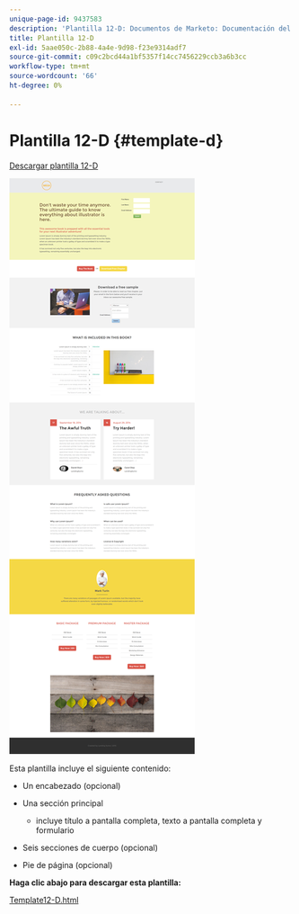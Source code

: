 ```yaml
---
unique-page-id: 9437583
description: 'Plantilla 12-D: Documentos de Marketo: Documentación del producto'
title: Plantilla 12-D
exl-id: 5aae050c-2b88-4a4e-9d98-f23e9314adf7
source-git-commit: c09c2bcd44a1bf5357f14cc7456229ccb3a6b3cc
workflow-type: tm+mt
source-wordcount: '66'
ht-degree: 0%

---
```


# Plantilla 12-D {#template-d}

[Descargar plantilla 12-D](https://docs.marketo.com/download/attachments/9437583/template-12d.html?version=1&amp;modificationdate=1438211617000&amp;api=v2)

![](assets/image2015-8-4-14-3a42-3a2.png)

Esta plantilla incluye el siguiente contenido:

* Un encabezado (opcional)
* Una sección principal

   * incluye título a pantalla completa, texto a pantalla completa y formulario

* Seis secciones de cuerpo (opcional)
* Pie de página (opcional)

**Haga clic abajo para descargar esta plantilla:**

[Template12-D.html](https://docs.marketo.com/download/attachments/9437583/template-12d.html?version=1&amp;modificationdate=1438211617000&amp;api=v2)
